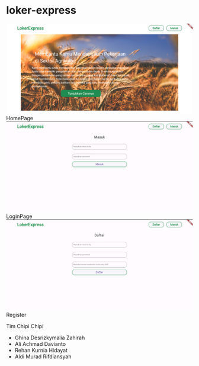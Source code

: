 # loker-express


![Alt text](image.png)
HomePage
![Alt text](image-1.png)
LoginPage
![Alt text](image-2.png)
Register

Tim Chipi Chipi
- Ghina Desrizkymalia Zahirah
- Ali Achmad Davianto
- Rehan Kurnia Hidayat
- Aldi Murad Rifdiansyah
